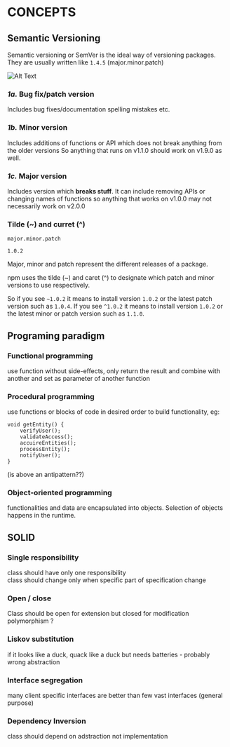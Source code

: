 # CONCEPTS

## Semantic Versioning

Semantic versioning or SemVer is the ideal way of versioning packages. They are usually written like `1.4.5` \(major.minor.patch\)

![Alt Text](https://res.cloudinary.com/practicaldev/image/fetch/s--vTMVK06i--/c_limit%2Cf_auto%2Cfl_progressive%2Cq_auto%2Cw_880/https://thepracticaldev.s3.amazonaws.com/i/uyw4yois1mkqr967ufb8.png)

### _1a._ Bug fix/patch version

Includes bug fixes/documentation spelling mistakes etc.

### _1b._ Minor version

Includes additions of functions or API which does not break anything from the older versions So anything that runs on v1.1.0 should work on v1.9.0 as well.

### _1c._ Major version

Includes version which **breaks stuff**. It can include removing APIs or changing names of functions so anything that works on v1.0.0 may not necessarily work on v2.0.0

### Tilde \(~\) and curret \(^\)

```text
major.minor.patch

1.0.2
```

Major, minor and patch represent the different releases of a package.

npm uses the tilde \(~\) and caret \(^\) to designate which patch and minor versions to use respectively.

So if you see `~1.0.2` it means to install version `1.0.2` or the latest patch version such as `1.0.4`. If you see `^1.0.2` it means to install version `1.0.2` or the latest minor or patch version such as `1.1.0`.

## Programing paradigm

### Functional programming

use function without side-effects, only return the result and combine with another and set as parameter of another function

### Procedural programming

use functions or blocks of code in desired order to build functionality, eg:

```text
void getEntity() {
    verifyUser();
    validateAccess();
    accuireEntities();
    processEntity();
    notifyUser();
}
```

\(is above an antipattern??\)

### Object-oriented programming

functionalities and data are encapsulated into objects. Selection of objects happens in the runtime.

## SOLID

### Single responsibility

class should have only one responsibility  
class should change only when specific part of specification change

### Open / close

Class should be open for extension but closed for modification  
polymorphism ?

### Liskov substitution

if it looks like a duck, quack like a duck but needs batteries - probably wrong abstraction

### Interface segregation

many client specific interfaces are better than few vast interfaces \(general purpose\)

### Dependency Inversion

class should depend on adstraction not implementation

